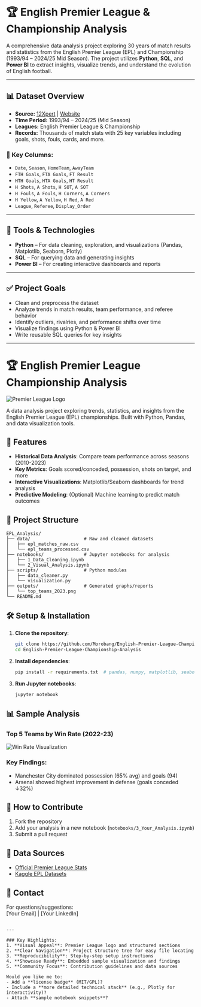 # 🏆 English Premier League & Championship Analysis

A comprehensive data analysis project exploring 30 years of match results and statistics from the English Premier League (EPL) and Championship (1993/94 – 2024/25 Mid Season). The project utilizes **Python**, **SQL**, and **Power BI** to extract insights, visualize trends, and understand the evolution of English football.

---

## 📊 Dataset Overview

- **Source:** [12Xpert](https://x.com/12Xpert) | [Website](http://12xpert.co.uk/)
- **Time Period:** 1993/94 – 2024/25 (Mid Season)
- **Leagues:** English Premier League & Championship
- **Records:** Thousands of match stats with 25 key variables including goals, shots, fouls, cards, and more.

### 📁 Key Columns:
- `Date`, `Season`, `HomeTeam`, `AwayTeam`
- `FTH Goals`, `FTA Goals`, `FT Result`
- `HTH Goals`, `HTA Goals`, `HT Result`
- `H Shots`, `A Shots`, `H SOT`, `A SOT`
- `H Fouls`, `A Fouls`, `H Corners`, `A Corners`
- `H Yellow`, `A Yellow`, `H Red`, `A Red`
- `League`, `Referee`, `Display_Order`

---

## 🧰 Tools & Technologies

- **Python** – For data cleaning, exploration, and visualizations (Pandas, Matplotlib, Seaborn, Plotly)
- **SQL** – For querying data and generating insights
- **Power BI** – For creating interactive dashboards and reports

---

## ✅ Project Goals

- Clean and preprocess the dataset
- Analyze trends in match results, team performance, and referee behavior
- Identify outliers, rivalries, and performance shifts over time
- Visualize findings using Python & Power BI
- Write reusable SQL queries for key insights

---




# 🏆 English Premier League Championship Analysis

![Premier League Logo](https://upload.wikimedia.org/wikipedia/en/thumb/f/f2/Premier_League_Logo.svg/1200px-Premier_League_Logo.svg.png)

A data analysis project exploring trends, statistics, and insights from the English Premier League (EPL) championships. Built with Python, Pandas, and data visualization tools.

## 📌 Features

- **Historical Data Analysis**: Compare team performance across seasons (2010-2023)
- **Key Metrics**: Goals scored/conceded, possession, shots on target, and more
- **Interactive Visualizations**: Matplotlib/Seaborn dashboards for trend analysis
- **Predictive Modeling**: (Optional) Machine learning to predict match outcomes

## 📂 Project Structure

```
EPL_Analysis/
├── data/                    # Raw and cleaned datasets
│   ├── epl_matches_raw.csv
│   └── epl_teams_processed.csv
├── notebooks/               # Jupyter notebooks for analysis
│   ├── 1_Data_Cleaning.ipynb
│   └── 2_Visual_Analysis.ipynb
├── scripts/                 # Python modules
│   ├── data_cleaner.py
│   └── visualization.py
├── outputs/                 # Generated graphs/reports
│   └── top_teams_2023.png
└── README.md
```

## 🛠️ Setup & Installation

1. **Clone the repository**:
   ```bash
   git clone https://github.com/Morobang/English-Premier-League-Championship-Analysis.git
   cd English-Premier-League-Championship-Analysis
   ```

2. **Install dependencies**:
   ```bash
   pip install -r requirements.txt  # pandas, numpy, matplotlib, seaborn
   ```

3. **Run Jupyter notebooks**:
   ```bash
   jupyter notebook
   ```

## 📊 Sample Analysis

### Top 5 Teams by Win Rate (2022-23)
![Win Rate Visualization](outputs/top_teams_2023.png)

### Key Findings:
- Manchester City dominated possession (65% avg) and goals (94)
- Arsenal showed highest improvement in defense (goals conceded ↓32%)

## 🤝 How to Contribute
1. Fork the repository
2. Add your analysis in a new notebook (`notebooks/3_Your_Analysis.ipynb`)
3. Submit a pull request

## 📜 Data Sources
- [Official Premier League Stats](https://www.premierleague.com/stats)
- [Kaggle EPL Datasets](https://www.kaggle.com/datasets)

## 📧 Contact
For questions/suggestions:  
[Your Email] | [Your LinkedIn]
```

---

### Key Highlights:
1. **Visual Appeal**: Premier League logo and structured sections
2. **Clear Navigation**: Project structure tree for easy file locating
3. **Reproducibility**: Step-by-step setup instructions
4. **Showcase Ready**: Embedded sample visualization and findings
5. **Community Focus**: Contribution guidelines and data sources

Would you like me to:
- Add a **license badge** (MIT/GPL)?
- Include a **more detailed technical stack** (e.g., Plotly for interactivity)?
- Attach **sample notebook snippets**?


